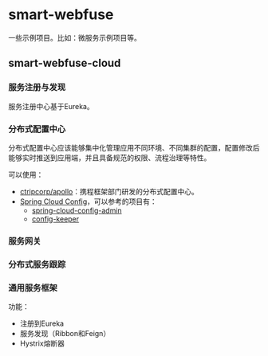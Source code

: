 # smart-webfuse

一些示例项目。比如：微服务示例项目等。

## smart-webfuse-cloud

### 服务注册与发现

服务注册中心基于Eureka。

### 分布式配置中心

分布式配置中心应该能够集中化管理应用不同环境、不同集群的配置，配置修改后能够实时推送到应用端，并且具备规范的权限、流程治理等特性。

可以使用：

- [ctripcorp/apollo](https://github.com/ctripcorp/apollo)：携程框架部门研发的分布式配置中心。
- [Spring Cloud Config](https://spring.io/projects/spring-cloud-config)，可以参考的项目有：
    - [spring-cloud-config-admin](https://github.com/dyc87112/spring-cloud-config-admin)
    - [config-keeper](https://www.oschina.net/p/configkeeper)
    
### 服务网关

### 分布式服务跟踪

### 通用服务框架

功能：
- 注册到Eureka
- 服务发现（Ribbon和Feign）
- Hystrix熔断器







